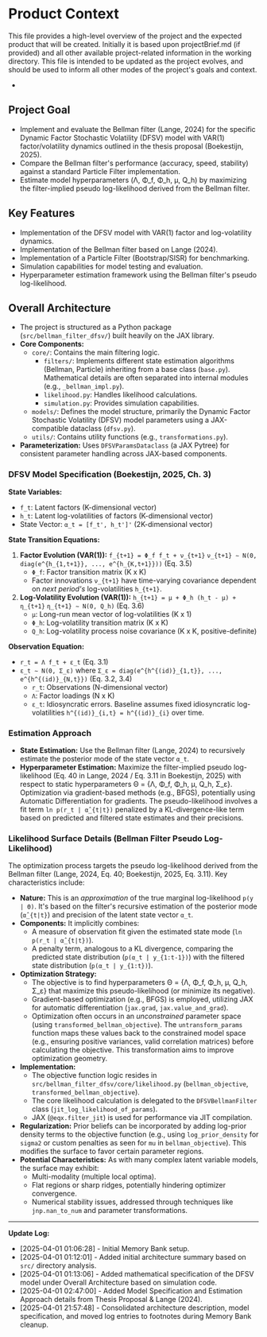 # Product Context

This file provides a high-level overview of the project and the expected product that will be created. Initially it is based upon projectBrief.md (if provided) and all other available project-related information in the working directory. This file is intended to be updated as the project evolves, and should be used to inform all other modes of the project's goals and context.

*

## Project Goal

*   Implement and evaluate the Bellman filter (Lange, 2024) for the specific Dynamic Factor Stochastic Volatility (DFSV) model with VAR(1) factor/volatility dynamics outlined in the thesis proposal (Boekestijn, 2025).
*   Compare the Bellman filter's performance (accuracy, speed, stability) against a standard Particle Filter implementation.
*   Estimate model hyperparameters (Λ, Φ_f, Φ_h, μ, Q_h) by maximizing the filter-implied pseudo log-likelihood derived from the Bellman filter.

## Key Features

*   Implementation of the DFSV model with VAR(1) factor and log-volatility dynamics.
*   Implementation of the Bellman filter based on Lange (2024).
*   Implementation of a Particle Filter (Bootstrap/SISR) for benchmarking.
*   Simulation capabilities for model testing and evaluation.
*   Hyperparameter estimation framework using the Bellman filter's pseudo log-likelihood.

## Overall Architecture

*   The project is structured as a Python package (`src/bellman_filter_dfsv/`) built heavily on the JAX library.
*   **Core Components:**
    *   `core/`: Contains the main filtering logic.
        *   `filters/`: Implements different state estimation algorithms (Bellman, Particle) inheriting from a base class (`base.py`). Mathematical details are often separated into internal modules (e.g., `_bellman_impl.py`).
        *   `likelihood.py`: Handles likelihood calculations.
        *   `simulation.py`: Provides simulation capabilities.
    *   `models/`: Defines the model structure, primarily the Dynamic Factor Stochastic Volatility (DFSV) model parameters using a JAX-compatible dataclass (`dfsv.py`).
    *   `utils/`: Contains utility functions (e.g., `transformations.py`).
*   **Parameterization:** Uses `DFSVParamsDataclass` (a JAX Pytree) for consistent parameter handling across JAX-based components.

### DFSV Model Specification (Boekestijn, 2025, Ch. 3)

**State Variables:**
*   `f_t`: Latent factors (K-dimensional vector)
*   `h_t`: Latent log-volatilities of factors (K-dimensional vector)
*   State Vector: `α_t = [f_t', h_t']'` (2K-dimensional vector)

**State Transition Equations:**
1.  **Factor Evolution (VAR(1)):**
    `f_{t+1} = Φ_f f_t + ν_{t+1}`
    `ν_{t+1} ∼ N(0, diag(e^{h_{1,t+1}}, ..., e^{h_{K,t+1}}))` (Eq. 3.5)
    *   `Φ_f`: Factor transition matrix (K x K)
    *   Factor innovations `ν_{t+1}` have time-varying covariance dependent on *next period's* log-volatilities `h_{t+1}`.
2.  **Log-Volatility Evolution (VAR(1)):**
    `h_{t+1} = μ + Φ_h (h_t - μ) + η_{t+1}`
    `η_{t+1} ∼ N(0, Q_h)` (Eq. 3.6)
    *   `μ`: Long-run mean vector of log-volatilities (K x 1)
    *   `Φ_h`: Log-volatility transition matrix (K x K)
    *   `Q_h`: Log-volatility process noise covariance (K x K, positive-definite)

**Observation Equation:**
*   `r_t = Λ f_t + ε_t` (Eq. 3.1)
*   `ε_t ∼ N(0, Σ_ε)` where `Σ_ε = diag(e^{h^{(id)}_{1,t}}, ..., e^{h^{(id)}_{N,t}})` (Eq. 3.2, 3.4)
    *   `r_t`: Observations (N-dimensional vector)
    *   `Λ`: Factor loadings (N x K)
    *   `ε_t`: Idiosyncratic errors. Baseline assumes fixed idiosyncratic log-volatilities `h^{(id)}_{i,t} = h^{(id)}_{i}` over time.

### Estimation Approach

*   **State Estimation:** Use the Bellman filter (Lange, 2024) to recursively estimate the posterior mode of the state vector `α_t`.
*   **Hyperparameter Estimation:** Maximize the filter-implied pseudo log-likelihood (Eq. 40 in Lange, 2024 / Eq. 3.11 in Boekestijn, 2025) with respect to static hyperparameters Θ = {Λ, Φ_f, Φ_h, μ, Q_h, Σ_ε}. Optimization via gradient-based methods (e.g., BFGS), potentially using Automatic Differentiation for gradients. The pseudo-likelihood involves a fit term `ln p(r_t | α̂_{t|t})` penalized by a KL-divergence-like term based on predicted and filtered state estimates and their precisions.

### Likelihood Surface Details (Bellman Filter Pseudo Log-Likelihood)

The optimization process targets the pseudo log-likelihood derived from the Bellman filter (Lange, 2024, Eq. 40; Boekestijn, 2025, Eq. 3.11). Key characteristics include:

*   **Nature:** This is an *approximation* of the true marginal log-likelihood `p(y | Θ)`. It's based on the filter's recursive estimation of the posterior mode (`α̂_{t|t}`) and precision of the latent state vector `α_t`.
*   **Components:** It implicitly combines:
    *   A measure of observation fit given the estimated state mode (`ln p(r_t | α̂_{t|t})`).
    *   A penalty term, analogous to a KL divergence, comparing the predicted state distribution (`p(α_t | y_{1:t-1})`) with the filtered state distribution (`p(α_t | y_{1:t})`).
*   **Optimization Strategy:**
    *   The objective is to find hyperparameters Θ = {Λ, Φ_f, Φ_h, μ, Q_h, Σ_ε} that maximize this pseudo-likelihood (or minimize its negative).
    *   Gradient-based optimization (e.g., BFGS) is employed, utilizing JAX for automatic differentiation (`jax.grad`, `jax.value_and_grad`).
    *   Optimization often occurs in an *unconstrained* parameter space (using `transformed_bellman_objective`). The `untransform_params` function maps these values back to the constrained model space (e.g., ensuring positive variances, valid correlation matrices) before calculating the objective. This transformation aims to improve optimization geometry.
*   **Implementation:**
    *   The objective function logic resides in `src/bellman_filter_dfsv/core/likelihood.py` (`bellman_objective`, `transformed_bellman_objective`).
    *   The core likelihood calculation is delegated to the `DFSVBellmanFilter` class (`jit_log_likelihood_of_params`).
    *   JAX (`@eqx.filter_jit`) is used for performance via JIT compilation.
*   **Regularization:** Prior beliefs can be incorporated by adding log-prior density terms to the objective function (e.g., using `log_prior_density` for `sigma2` or custom penalties as seen for `mu` in `bellman_objective`). This modifies the surface to favor certain parameter regions.
*   **Potential Characteristics:** As with many complex latent variable models, the surface may exhibit:
    *   Multi-modality (multiple local optima).
    *   Flat regions or sharp ridges, potentially hindering optimizer convergence.
    *   Numerical stability issues, addressed through techniques like `jnp.nan_to_num` and parameter transformations.


---
**Update Log:**

*   [2025-04-01 01:06:28] - Initial Memory Bank setup.
*   [2025-04-01 01:12:01] - Added initial architecture summary based on `src/` directory analysis.
*   [2025-04-01 01:13:06] - Added mathematical specification of the DFSV model under Overall Architecture based on simulation code.
*   [2025-04-01 02:47:00] - Added Model Specification and Estimation Approach details from Thesis Proposal & Lange (2024).
*   [2025-04-01 21:57:48] - Consolidated architecture description, model specification, and moved log entries to footnotes during Memory Bank cleanup.